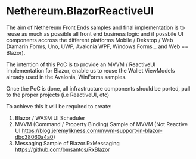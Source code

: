# Nethereum.BlazorReactiveUI

The aim of Nethereum Front Ends samples and final implementation is to reuse as much as possible all front end business logic and if possbile UI components accross the different platforms Mobile / Dekstop / Web (Xamarin.Forms, Uno, UWP, Avalonia WPF, Windows Forms... and Web == Blazor).

The intention of this PoC is to provide an MVVM / ReactiveUI implementation for Blazor, enable us to reuse the Wallet ViewModels already used in the Avalonia, WinForms samples. 

Once the PoC is done, all infrastructure components should be ported, pull to the proper projects (i.e ReactiveUI, etc)

To achieve this it will be required to create:

1. Blazor / WASM UI Scheduler 
2. MVVM (Command / Property Binding) Sample of MVVM (Not Reactive UI https://blog.jeremylikness.com/mvvm-support-in-blazor-dbc38060a4a0)
3. Messaging Sample of Blazor.RxMessaging https://github.com/bmsantos/RxBlazor


